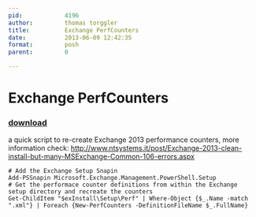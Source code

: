 ```yaml
---
pid:            4196
author:         thomas torggler
title:          Exchange PerfCounters
date:           2013-06-09 12:42:35
format:         posh
parent:         0

---
```


# Exchange PerfCounters

### [download](//scripts/4196.ps1)

a quick script to re-create Exchange 2013 performance counters, more information check: http://www.ntsystems.it/post/Exchange-2013-clean-install-but-many-MSExchange-Common-106-errors.aspx

```posh
# Add the Exchange Setup Snapin
Add-PSSnapin Microsoft.Exchange.Management.PowerShell.Setup
# Get the performace counter definitions from within the Exchange setup directory and recreate the counters
Get-ChildItem "$exInstall\Setup\Perf" | Where-Object {$_.Name -match ".xml"} | Foreach {New-PerfCounters -DefinitionFileName $_.FullName}
```
